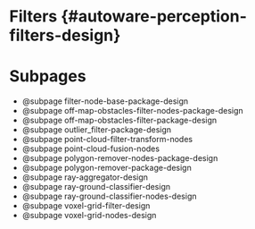 Filters {#autoware-perception-filters-design}
=======

# Subpages

- @subpage filter-node-base-package-design
- @subpage off-map-obstacles-filter-nodes-package-design
- @subpage off-map-obstacles-filter-package-design
- @subpage outlier_filter-package-design
- @subpage point-cloud-filter-transform-nodes
- @subpage point-cloud-fusion-nodes
- @subpage polygon-remover-nodes-package-design
- @subpage polygon-remover-package-design
- @subpage ray-aggregator-design
- @subpage ray-ground-classifier-design
- @subpage ray-ground-classifier-nodes-design
- @subpage voxel-grid-filter-design
- @subpage voxel-grid-nodes-design

